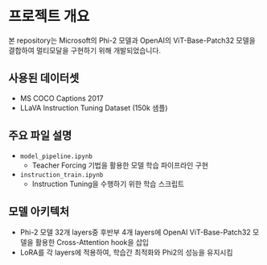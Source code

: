 # 프로젝트 개요

본 repository는 Microsoft의 Phi-2 모델과 OpenAI의 ViT-Base-Patch32 모델을 결합하여 멀티모달을 구현하기 위해 개발되었습니다.

## 사용된 데이터셋  
- MS COCO Captions 2017  
- LLaVA Instruction Tuning Dataset (150k 샘플)

## 주요 파일 설명  
- `model_pipeline.ipynb`  
  - Teacher Forcing 기법을 활용한 모델 학습 파이프라인 구현  
- `instruction_train.ipynb`  
  - Instruction Tuning을 수행하기 위한 학습 스크립트

## 모델 아키텍처  
- Phi-2 모델 32개 layers중 후반부 4개 layers에 OpenAI ViT-Base-Patch32 모델을 활용한 Cross-Attention hook을 삽입
- LoRA를 각 layers에 적용하여, 학습간 최적화와 Phi2의 성능을 유지시킴
